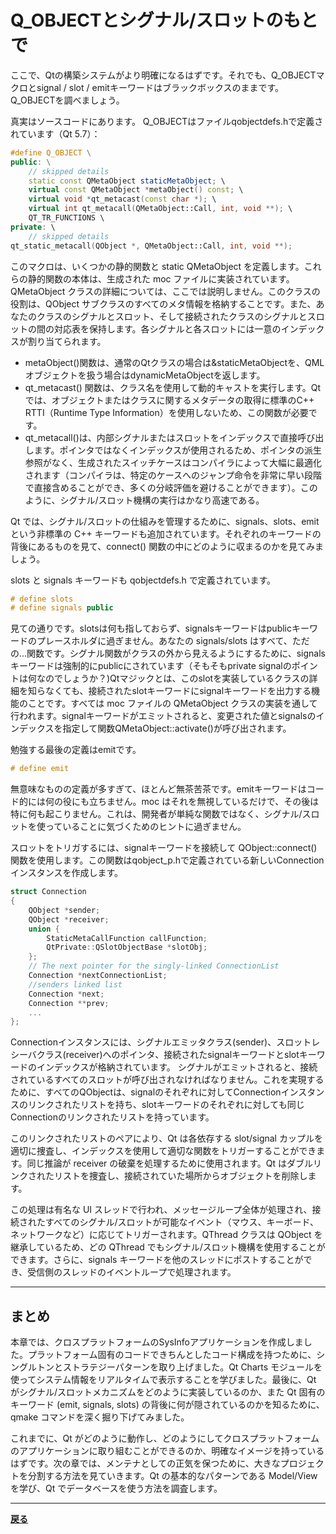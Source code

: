 # Q_OBJECTとシグナル/スロットのもとで

ここで、Qtの構築システムがより明確になるはずです。それでも、Q_OBJECTマクロとsignal / slot / emitキーワードはブラックボックスのままです。 Q_OBJECTを調べましょう。

真実はソースコードにあります。 Q_OBJECTはファイルqobjectdefs.hで定義されています（Qt 5.7）：

```C++
#define Q_OBJECT \
public: \
    // skipped details
    static const QMetaObject staticMetaObject; \
    virtual const QMetaObject *metaObject() const; \
    virtual void *qt_metacast(const char *); \
    virtual int qt_metacall(QMetaObject::Call, int, void **); \
    QT_TR_FUNCTIONS \
private: \
    // skipped details
qt_static_metacall(QObject *, QMetaObject::Call, int, void **);
```

このマクロは、いくつかの静的関数と static QMetaObject を定義します。これらの静的関数の本体は、生成された moc ファイルに実装されています。QMetaObject クラスの詳細については、ここでは説明しません。このクラスの役割は、QObject サブクラスのすべてのメタ情報を格納することです。また、あなたのクラスのシグナルとスロット、そして接続されたクラスのシグナルとスロットの間の対応表を保持します。各シグナルと各スロットには一意のインデックスが割り当てられます。

* metaObject()関数は、通常のQtクラスの場合は&staticMetaObjectを、QMLオブジェクトを扱う場合はdynamicMetaObjectを返します。
* qt_metacast() 関数は、クラス名を使用して動的キャストを実行します。Qtでは、オブジェクトまたはクラスに関するメタデータの取得に標準のC++ RTTI（Runtime Type Information）を使用しないため、この関数が必要です。
* qt_metacall()は、内部シグナルまたはスロットをインデックスで直接呼び出します。ポインタではなくインデックスが使用されるため、ポインタの派生参照がなく、生成されたスイッチケースはコンパイラによって大幅に最適化されます（コンパイラは、特定のケースへのジャンプ命令を非常に早い段階で直接含めることができ、多くの分岐評価を避けることができます）。このように、シグナル/スロット機構の実行はかなり高速である。

Qt では、シグナル/スロットの仕組みを管理するために、signals、slots、emitという非標準の C++ キーワードも追加されています。それぞれのキーワードの背後にあるものを見て、connect() 関数の中にどのように収まるのかを見てみましょう。

slots と signals キーワードも qobjectdefs.h で定義されています。

```C++
# define slots
# define signals public
```

見ての通りです。slotsは何も指しておらず、signalsキーワードはpublicキーワードのプレースホルダに過ぎません。あなたの signals/slots はすべて、ただの...関数です。シグナル関数がクラスの外から見えるようにするために、signalsキーワードは強制的にpublicにされています（そもそもprivate signalのポイントは何なのでしょうか？)Qtマジックとは、このslotを実装しているクラスの詳細を知らなくても、接続されたslotキーワードにsignalキーワードを出力する機能のことです。すべては moc ファイルの QMetaObject クラスの実装を通して行われます。signalキーワードがエミットされると、変更された値とsignalsのインデックスを指定して関数QMetaObject::activate()が呼び出されます。

勉強する最後の定義はemitです。

```C++
# define emit
```

無意味なものの定義が多すぎて、ほとんど無茶苦茶です。emitキーワードはコード的には何の役にも立ちません。moc はそれを無視しているだけで、その後は特に何も起こりません。これは、開発者が単純な関数ではなく、シグナル/スロットを使っていることに気づくためのヒントに過ぎません。

スロットをトリガするには、signalキーワードを接続して QObject::connect() 関数を使用します。この関数はqobject_p.hで定義されている新しいConnectionインスタンスを作成します。

```C++
struct Connection
{
    QObject *sender;
    QObject *receiver;
    union {
        StaticMetaCallFunction callFunction;
        QtPrivate::QSlotObjectBase *slotObj;
    };
    // The next pointer for the singly-linked ConnectionList
    Connection *nextConnectionList;
    //senders linked list
    Connection *next;
    Connection **prev;
    ...
};
```

Connectionインスタンスには、シグナルエミッタクラス(sender)、スロットレシーバクラス(receiver)へのポインタ、接続されたsignalキーワードとslotキーワードのインデックスが格納されています。
シグナルがエミットされると、接続されているすべてのスロットが呼び出されなければなりません。これを実現するために、すべてのQObjectは、signalのそれぞれに対してConnectionインスタンスのリンクされたリストを持ち、slotキーワードのそれぞれに対しても同じConnectionのリンクされたリストを持っています。

このリンクされたリストのペアにより、Qt は各依存する slot/signal カップルを適切に捜査し、インデックスを使用して適切な関数をトリガーすることができます。同じ推論が receiver の破棄を処理するために使用されます。Qt はダブルリンクされたリストを捜査し、接続されていた場所からオブジェクトを削除します。

この処理は有名な UI スレッドで行われ、メッセージループ全体が処理され、接続されたすべてのシグナル/スロットが可能なイベント（マウス、キーボード、ネットワークなど）に応じてトリガーされます。QThread クラスは QObject を継承しているため、どの QThread でもシグナル/スロット機構を使用することができます。さらに、signals キーワードを他のスレッドにポストすることができ、受信側のスレッドのイベントループで処理されます。

***

## まとめ

本章では、クロスプラットフォームのSysInfoアプリケーションを作成しました。プラットフォーム固有のコードできちんとしたコード構成を持つために、シングルトンとストラテジーパターンを取り上げました。Qt Charts モジュールを使ってシステム情報をリアルタイムで表示することを学びました。最後に、Qt がシグナル/スロットメカニズムをどのように実装しているのか、また Qt 固有のキーワード (emit, signals, slots) の背後に何が隠されているのかを知るために、qmake コマンドを深く掘り下げてみました。

これまでに、Qt がどのように動作し、どのようにしてクロスプラットフォームのアプリケーションに取り組むことができるのか、明確なイメージを持っているはずです。次の章では、メンテナとしての正気を保つために、大きなプロジェクトを分割する方法を見ていきます。Qt の基本的なパターンである Model/View を学び、Qt でデータベースを使う方法を調査します。

***
**[戻る](../index.html)**
